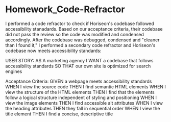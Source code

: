 # Homework_Code-Refractor

I performed a code refractor to check if Horiseon's codebase followed accessibility stanadards. Based on our acceptance criteria, their codebase did not pass the review so the code was modified and condensed accordingly. After the codebase was debugged, condensed and "cleaner than I found it," I performed a secondary code refractor and Horiseon's codebase now meets accessibility standards:


USER STORY: 
AS A marketing agency
I WANT a codebase that follows accessibility standards
SO THAT our own site is optimized for search engines

Acceptance Criteria:
GIVEN a webpage meets accessibility standards
WHEN I view the source code
THEN I find semantic HTML elements
WHEN I view the structure of the HTML elements
THEN I find that the elements follow a logical structure independent of styling and positioning
WHEN I view the image elements
THEN I find accessible alt attributes
WHEN I view the heading attributes
THEN they fall in sequential order
WHEN I view the title element
THEN I find a concise, descriptive title

